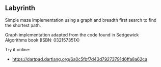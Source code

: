 ## Labyrinth

Simple maze implementation using a graph and breadth first search to find the shortest path.

Graph implementation adapted from the code found in Sedgewick Algorithms book (ISBN: 032157351X)

Try it online:
 - https://dartpad.dartlang.org/6a0c5fbf7d43d79273791d6ffa8a62ca

